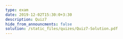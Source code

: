 ```yaml
---
type: exam
date: 2019-12-02T15:30:0+3:30
description: Quiz7
hide_from_announcments: false
solution: /static_files/quizes/Quiz7-Solution.pdf
---
```


